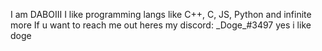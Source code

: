 I am DABOIII
I like programming langs like C++, C, JS, Python and infinite more
If u want to reach me out heres my discord: \_Doge_#3497 yes i like doge
